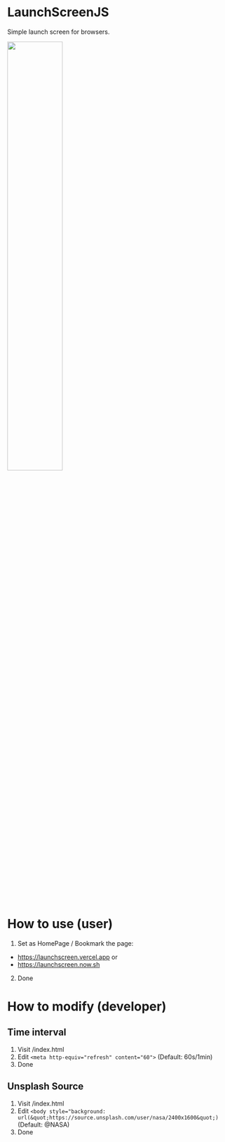 # LaunchScreenJS
Simple launch screen for browsers.

<img width="50%" src="https://github.com/1998code/LaunchScreenJS/blob/main/CleanShot%202021-01-14%20at%2012.32.54@2x.png?raw=true" />

# How to use (user)
1. Set as HomePage / Bookmark the page:
- https://launchscreen.vercel.app or
- https://launchscreen.now.sh
2. Done

# How to modify (developer)
## Time interval
1. Visit /index.html
2. Edit `<meta http-equiv="refresh" content="60">` (Default: 60s/1min)
3. Done

## Unsplash Source
1. Visit /index.html
2. Edit `<body style="background: url(&quot;https://source.unsplash.com/user/nasa/2400x1600&quot;)` (Default: @NASA)
3. Done
